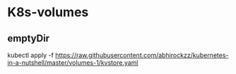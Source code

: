 # K8s-volumes

## emptyDir

kubectl apply -f https://raw.githubusercontent.com/abhirockzz/kubernetes-in-a-nutshell/master/volumes-1/kvstore.yaml